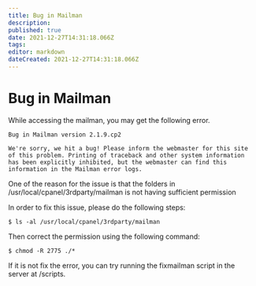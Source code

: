 ```yaml
---
title: Bug in Mailman
description: 
published: true
date: 2021-12-27T14:31:18.066Z
tags: 
editor: markdown
dateCreated: 2021-12-27T14:31:18.066Z
---
```


# Bug in Mailman


While accessing the mailman, you may get the following error.

```
Bug in Mailman version 2.1.9.cp2

We're sorry, we hit a bug! Please inform the webmaster for this site of this problem. Printing of traceback and other system information has been explicitly inhibited, but the webmaster can find this information in the Mailman error logs.
```

One of the reason for the issue is that the folders in /usr/local/cpanel/3rdparty/mailman is not having sufficient permission

In order to fix this issue, please do the following steps:

```
$ ls -al /usr/local/cpanel/3rdparty/mailman
```

Then correct the permission using the following command:

```
$ chmod -R 2775 ./*
```

If it is not fix the error, you can try running the fixmailman script in the server at /scripts.

